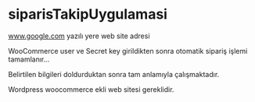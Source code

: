 # siparisTakipUygulamasi

www.google.com yazılı yere web site adresi

WooCommerce user ve Secret key girildikten sonra otomatik sipariş işlemi tamamlanır... 

Belirtilen bilgileri doldurduktan sonra tam anlamıyla çalışmaktadır.

Wordpress woocommerce ekli web sitesi gereklidir.
